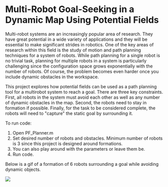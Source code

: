 # Multi-Robot Goal-Seeking in a Dynamic Map Using Potential Fields

  Multi-robot systems are an increasingly popular area of research. They have great potential in a wide variety of applications and they will be essential to make significant strides in robotics. One of the key areas of research within this field is the study of motion and
path planning techniques for a system of robots. While path planning for a single robot
is no trivial task, planning for multiple robots in a system is particularly challenging since
the configuration space grows exponentially with the number of robots. Of course, the
problem becomes even harder once you include dynamic obstacles in the workspace.

This project explores how potential fields can be used as a path planning tool for a multirobot system to reach a goal. There are three key constraints. First, all robots in the system must avoid each other as well as any number of dynamic obstacles in the map. Second, the
robots need to stay in formation if possible. Finally, for the task to be considered complete,
the robots will need to "capture" the static goal by surrounding it.

To run code:

1) Open PF_Planner.m
2) Set desired number of robots and obstacles. Minimum number of robots is 3 since this project
   is designed around formations.
3) You can also play around with the parameters or leave them be.
3) Run code.

Below is a gif of a formation of 6 robots surrounding a goal while avoiding dynamic objects.

![](MRS.gif)
